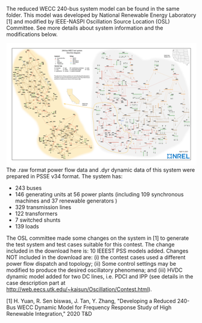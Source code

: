 The reduced WECC 240-bus system model can be found in the same folder. This model was developed by National Renewable Energy Laboratory [1] and modified by IEEE-NASPI Oscillation Source Location (OSL) Committee. See more details about system information and the modifications below. 

![WECC 240 bus model](https://github.com/slacgismo/regrow/blob/compile-system-model/data/wecc240/CA%20BUS%20Schematic%20ALT-01.jpg?raw=true)
The .raw format power flow data and .dyr dynamic data of this system were prepared in PSSE v34 format. The system has:
 - 243 buses
 - 146 generating units at 56 power plants (including 109 synchronous machines and 37 renewable generators )
 - 329 transmission lines
 - 122 transformers
 - 7 switched shunts
 - 139 loads

The OSL committee made some changes on the system in [1] to generate the test system and test cases suitable for this contest. The change included in the download here is: 10 IEEEST PSS models added. Changes NOT included in the download are: (i) the contest cases used a different power flow dispatch and topology; (ii) Some control settings may be modified to produce the desired oscillatory phenomena; and (iii) HVDC dynamic model added for two DC lines, i.e. PDCI and IPP (see details in the case description part at http://web.eecs.utk.edu/~kaisun/Oscillation/Contest.html).

[1] H. Yuan, R. Sen biswas, J. Tan, Y. Zhang, "Developing a Reduced 240-Bus WECC Dynamic Model for Frequency Response Study of High Renewable Integration," 2020 T&D
